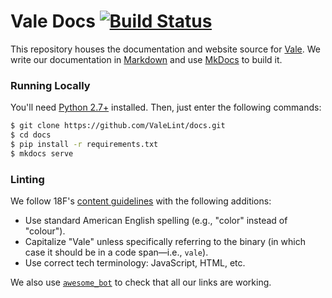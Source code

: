 # Vale Docs [![Build Status](https://travis-ci.org/ValeLint/docs.svg?branch=master)](https://travis-ci.org/ValeLint/docs)

This repository houses the documentation and website source for [Vale](https://github.com/ValeLint/vale). We write our documentation in [Markdown](http://commonmark.org/) and use [MkDocs](http://www.mkdocs.org/) to build it.

### Running Locally

You'll need [Python 2.7+](https://www.python.org/downloads/) installed. Then, just enter the following commands:

```bash
$ git clone https://github.com/ValeLint/docs.git
$ cd docs
$ pip install -r requirements.txt
$ mkdocs serve
```

### Linting

We follow 18F's [content guidelines](https://pages.18f.gov/content-guide/) with the following additions:

<!-- vale off -->

- Use standard American English spelling (e.g., "color" instead of "colour").
- Capitalize "Vale" unless specifically referring to the binary (in which case it should be in a code span&mdash;i.e., `vale`).
- Use correct tech terminology: JavaScript, HTML, etc.

We also use [`awesome_bot`](https://github.com/dkhamsing/awesome_bot) to check that all our links are working.

